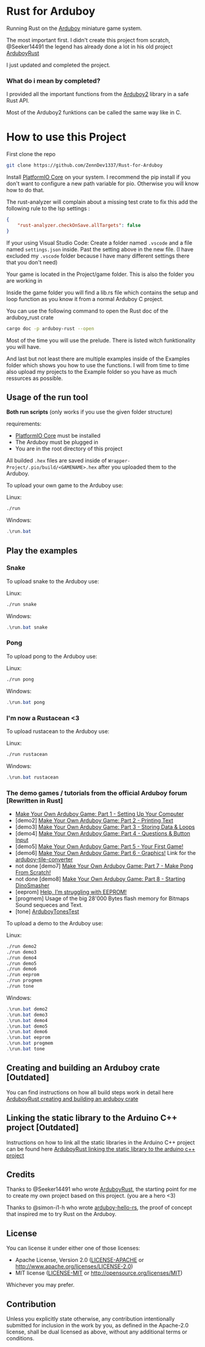 # Rust for Arduboy

Running Rust on the [Arduboy](https://arduboy.com/) miniature game system.

The most important first.
I didn't create this project from scratch, @Seeker14491 the legend has already done a lot in his old project [ArduboyRust](https://github.com/Seeker14491/ArduboyRust)

I just updated and completed the project.

### What do i mean by completed?

I provided all the important functions from the [Arduboy2](https://github.com/MLXXXp/Arduboy2) library in a safe Rust API.

Most of the Arduboy2 funktions can be called the same way like in C.

# How to use this Project

First clone the repo

```bash
git clone https://github.com/ZennDev1337/Rust-for-Arduboy
```

Install [PlatformIO Core](https://docs.platformio.org/en/latest/core/installation/methods/pypi.html) on your system.
I recommend the pip install if you don't want to configure a new path variable for pio.
Otherwise you will know how to do that.

The rust-analyzer will complain about a missing test crate to fix this
add the following rule to the lsp settings :

```json
{
    "rust-analyzer.checkOnSave.allTargets": false
}
```

If your using Visual Studio Code: Create a folder named `.vscode` and a file named `settings.json` inside. Past the setting above in the new file. (I have excluded my `.vscode` folder because I have many different settings there that you don't need)

Your game is located in the Project/game folder. This is also the folder you are working in

Inside the game folder you will find a lib.rs file which contains the setup and loop function as you know it from a normal Arduboy C project.

You can use the following command to open the Rust doc of the arduboy_rust crate

```bash
cargo doc -p arduboy-rust --open
```

Most of the time you will use the prelude.
There is listed witch funktionality you will have.

And last but not least there are multiple examples inside of the Examples folder which shows you how to use the functions.
I will from time to time also upload my projects to the Example folder so you have as much ressurces as possible.

## Usage of the run tool

**Both run scripts** (only works if you use the given folder structure)

requirements:

-   [PlatformIO Core](https://docs.platformio.org/en/latest/core/installation/methods/pypi.html) must be installed
-   The Arduboy must be plugged in
-   You are in the root directory of this project

All builded `.hex` files are saved inside of `Wrapper-Project/.pio/build/<GAMENAME>.hex` after you uploaded them to the Arduboy.

To upload your own game to the Arduboy use:

Linux:

```bash
./run
```

Windows:

```ps1
.\run.bat
```

## Play the examples

### Snake

To upload snake to the Arduboy use:

Linux:

```bash
./run snake
```

Windows:

```ps1
.\run.bat snake
```

### Pong

To upload pong to the Arduboy use:

Linux:

```bash
./run pong
```

Windows:

```ps1
.\run.bat pong
```

### I'm now a Rustacean <3

To upload rustacean to the Arduboy use:

Linux:

```bash
./run rustacean
```

Windows:

```ps1
.\run.bat rustacean
```

### The demo games / tutorials from the official Arduboy forum [Rewritten in Rust]

-   [Make Your Own Arduboy Game: Part 1 - Setting Up Your Computer](https://community.arduboy.com/t/make-your-own-arduboy-game-part-1-setting-up-your-computer/7924/1)
-   [demo2] [Make Your Own Arduboy Game: Part 2 - Printing Text](https://community.arduboy.com/t/make-your-own-arduboy-game-part-2-printing-text/7925)
-   [demo3] [Make Your Own Arduboy Game: Part 3 - Storing Data & Loops](https://community.arduboy.com/t/make-your-own-arduboy-game-part-3-storing-data-loops/7926)
-   [demo4] [Make Your Own Arduboy Game: Part 4 - Questions & Button Input](https://community.arduboy.com/t/make-your-own-arduboy-game-part-4-questions-button-input/7927)
-   [demo5] [Make Your Own Arduboy Game: Part 5 - Your First Game!](https://community.arduboy.com/t/make-your-own-arduboy-game-part-5-your-first-game/7928)
-   [demo6] [Make Your Own Arduboy Game: Part 6 - Graphics!](https://community.arduboy.com/t/make-your-own-arduboy-game-part-6-graphics/7929)
    Link for the [arduboy-tile-converter](https://github.com/Team-ARG-Museum/arduboy-tile-converter)
-   not done [demo7] [Make Your Own Arduboy Game: Part 7 - Make Pong From Scratch!](https://community.arduboy.com/t/make-your-own-arduboy-game-part-7-make-pong-from-scratch/7930)
-   not done [demo8] [Make Your Own Arduboy Game: Part 8 - Starting DinoSmasher](https://community.arduboy.com/t/make-your-own-arduboy-game-part-8-starting-dinosmasher/7932)
-   [eeprom] [Help, I’m struggling with EEPROM!](https://community.arduboy.com/t/help-im-struggling-with-eeprom/7178)
-   [progmem] Usage of the big 28'000 Bytes flash memory for Bitmaps Sound sequeces and Text.
-   [tone] [ArduboyTonesTest](https://github.com/MLXXXp/ArduboyTones/blob/master/examples/ArduboyTonesTest/ArduboyTonesTest.ino)

To upload a demo to the Arduboy use:

Linux:

```bash
./run demo2
./run demo3
./run demo4
./run demo5
./run demo6
./run eeprom
./run progmem
./run tone
```

Windows:

```ps1
.\run.bat demo2
.\run.bat demo3
.\run.bat demo4
.\run.bat demo5
.\run.bat demo6
.\run.bat eeprom
.\run.bat progmem
.\run.bat tone
```

## Creating and building an Arduboy crate [Outdated]

You can find instructions on how all build steps work in detail here [ArduboyRust creating and building an arduboy crate](https://github.com/Seeker14491/ArduboyRust#creating-and-building-an-arduboy-crate)

## Linking the static library to the Arduino C++ project [Outdated]

Instructions on how to link all the static libraries in the Arduino C++ project can be found here [ArduboyRust linking the static library to the arduino c++ project](https://github.com/Seeker14491/ArduboyRust#linking-the-static-library-to-the-arduino-c-project)

## Credits

Thanks to @Seeker14491 who wrote [ArduboyRust](https://github.com/Seeker14491/ArduboyRust), the starting point for me to create my own project based on this project. (you are a hero <3)

Thanks to @simon-i1-h who wrote [arduboy-hello-rs](https://github.com/simon-i1-h/arduboy-hello-rs), the proof of concept that inspired me to try Rust on the Arduboy.

## License

You can license it under either one of those licenses:

-   Apache License, Version 2.0
    ([LICENSE-APACHE](LICENSE-APACHE) or http://www.apache.org/licenses/LICENSE-2.0)
-   MIT license
    ([LICENSE-MIT](LICENSE-MIT) or http://opensource.org/licenses/MIT)

Whichever you may prefer.

## Contribution

Unless you explicitly state otherwise, any contribution intentionally submitted
for inclusion in the work by you, as defined in the Apache-2.0 license, shall be dual licensed as above, without any additional terms or conditions.
